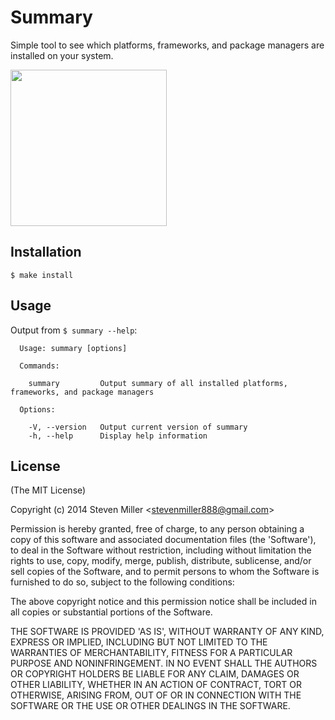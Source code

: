 # Summary

Simple tool to see which platforms, frameworks, and package managers are installed on your system.

<img src="http://cl.ly/image/2V0f2913030r/Screen%20Shot%202014-11-18%20at%2012.50.18%20PM.png" width="250px" height="250px" />

## Installation

`$ make install`

## Usage

Output from `$ summary --help`:

```
  Usage: summary [options]

  Commands:

    summary         Output summary of all installed platforms, frameworks, and package managers

  Options:

    -V, --version   Output current version of summary
    -h, --help      Display help information
```

## License

(The MIT License)

Copyright (c) 2014 Steven Miller &lt;stevenmiller888@gmail.com&gt;

Permission is hereby granted, free of charge, to any person obtaining a copy of this software and associated documentation files (the 'Software'), to deal in the Software without restriction, including without limitation the rights to use, copy, modify, merge, publish, distribute, sublicense, and/or sell copies of the Software, and to permit persons to whom the Software is furnished to do so, subject to the following conditions:

The above copyright notice and this permission notice shall be included in all copies or substantial portions of the Software.

THE SOFTWARE IS PROVIDED 'AS IS', WITHOUT WARRANTY OF ANY KIND, EXPRESS OR IMPLIED, INCLUDING BUT NOT LIMITED TO THE WARRANTIES OF MERCHANTABILITY, FITNESS FOR A PARTICULAR PURPOSE AND NONINFRINGEMENT. IN NO EVENT SHALL THE AUTHORS OR COPYRIGHT HOLDERS BE LIABLE FOR ANY CLAIM, DAMAGES OR OTHER LIABILITY, WHETHER IN AN ACTION OF CONTRACT, TORT OR OTHERWISE, ARISING FROM, OUT OF OR IN CONNECTION WITH THE SOFTWARE OR THE USE OR OTHER DEALINGS IN THE SOFTWARE.
